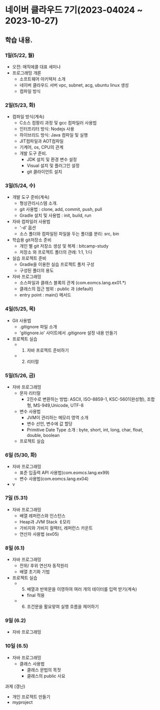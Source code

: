 # 네이버 클라우드 7기(2023-04024 ~ 2023-10-27)
    
## 학습 내용.  
### 1일(5/22, 월)
 
- 오전: 매직에콜 대표 세미나   
- 프로그래밍 개론 
  - 소프트웨어 아키텍처 소개
  - 네이버 클라우드 서버 vpc, subnet, acg, ubuntu linux 생성
  - 컴파일 방식

### 2일(5/23, 화)
- 컴파일 방식(계속)
  - C소스 컴팡리 과정 및 gcc 컴파일러 사용법
  - 인터프리터 방식: Nodejs 사용
  - 하이브리드 방식: Java 컴파일 및 실행
  - JIT컴파일과 AOT컴파일 
  - 기계어, os, CPU의 관계
  - 개발 도구 준비.
    - JDK 설치 및 환경 변수 설정
    - Visual 설치 및 플러그인 설정      
    - git 클라이언트 설치  

### 3일(5/24, 수)
- 개발 도구 준비(계속)
  - 형상관리시스템 소개.  
  - git 사용법 : clone, add, commit, push, pull
  - Gradle 설치 및 사용법 : init, build, run
- 자바 컴파일러 사용법
  - '-d' 옵션
  - 소스 폴더와 컴파일된 파일을 두는 폴더를 분리: src, bin
- 학습용 git저장소 준비
  - 개인 별 git 저장소 생성 및 복제 : bitcamp-study
  - 저장소 와 프로젝트 폴더의 관례: 1:1, 1:다
- 실습 프로젝트 준비
  - Gradle을 이용한 실습 프로젝트 폴저 구성
  - 구성된 폴더의 용도
- 자바 프로그래밍
  - 소스파일과 클래스 블록의 관계 (com.eomcs.lang.ex01.*)
  - 클래스의 접근 범위 : public 과 (default)
  - entry point : main() 메서드

### 4일(5/25, 목)
- Git 사용법
  - .gitignore 파일 소개
  - 'gitignore.io' 사이트에서 .gitignore 설정 내용 만들기
- 프로젝트 실습
  - 1. 자바 프로젝트 준비하기
  - 2. 리터럴 

### 5일(5/26, 금)
- 자바 프로그래밍
  - 문자 리터럴
    - 2진수로 변환하는 방법: ASCII, ISO-8859-1, KSC-5601(완성형), 조합형, MS-949,Unicode, UTF-8
  - 변수 사용법
    - JVM이 관리하는 메모리 영역 소개
    - 변수 선언, 변수에 값 할당
    - Primitive Date Type 소개 : byte, short, int, long, char, float, double, boolean
  - 프로젝트 실습

### 6일 (5/30, 화)

- 자바 프로그래밍
  - 표준 입출력 API 사용법(com.eomcs.lang.ex99)
  - 변수 사용법(com.eomcs.lang.ex04)
- v

### 7일 (5.31)
- 자바 프로그래밍
  - 배열 레퍼런스와 인스턴스
  - Heap과 JVM Stack ㅔ모리
  - 가비지와 가비지 컬렉터, 레퍼런스 카운트
  - 연산자 사용법 (ex05)

### 8일 (6.1)
- 자바 프로그래밍
  - 전위/ 후위 연산자 동작원리
  - 배열 초기화 기법
- 프로젝트 실습
  - 5. 배열과 반복문을 이영하여 여러 개의 테이터를 입력 받기(계속)
    - final 적용
  - 6. 조건문을 활요앟여 실행 흐름을 제어하기

### 9일 (6.2)

- 자바 프로그래밍

### 10일 (6.5)

- 자바 프로그래밍
  - 클래스 사용법
    - 클래스 문법의 목젓
    - 클래스의 public 사요



과제 (갱닌)
- 개인 프로잭트 만들기
- myproject
